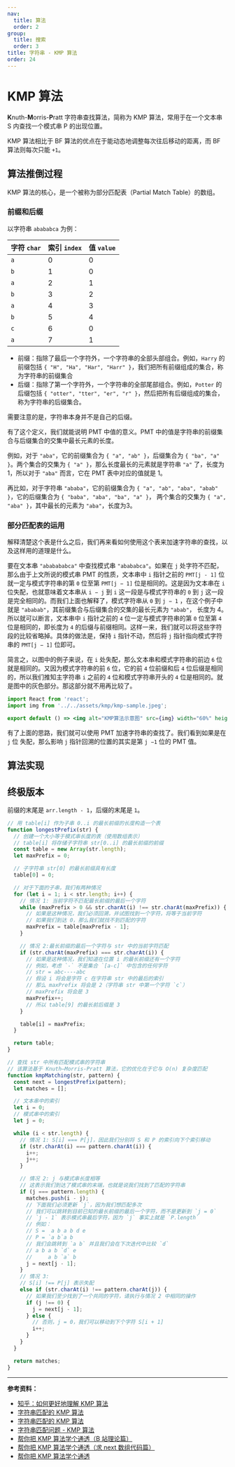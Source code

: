 ```yaml
---
nav:
  title: 算法
  order: 2
group:
  title: 搜索
  order: 3
title: 字符串 - KMP 算法
order: 24
---
```


# KMP 算法

**K**nuth-**M**orris-**P**ratt 字符串查找算法，简称为 KMP 算法，常用于在一个文本串 S 内查找一个模式串 P 的出现位置。

KMP 算法相比于 BF 算法的优点在于能动态地调整每次往后移动的距离，而 BF 算法则每次只能 `+1`。

## 算法推倒过程

KMP 算法的核心，是一个被称为部分匹配表（Partial Match Table）的数组。

### 前缀和后缀

以字符串 `abababca` 为例：

| 字符 `char` | 索引 `index` | 值 `value` |
| :----- | :------ | :------ |
| `a`    | 0       | 0       |
| `b`    | 1       | 0       |
| `a`    | 2       | 1       |
| `b`    | 3       | 2       |
| `a`    | 4       | 3       |
| `b`    | 5       | 4       |
| `c`    | 6       | 0       |
| `a`    | 7       | 1       |

- 前缀：指除了最后一个字符外，一个字符串的全部头部组合。例如，`Harry` 的前缀包括 `{ "H", "Ha", "Har", "Harr" }`，我们把所有前缀组成的集合，称为字符串的前缀集合
- 后缀：指除了第一个字符外，一个字符串的全部尾部组合。例如，`Potter` 的后缀包括 `{ "otter", "tter", "er", "r" }`，然后把所有后缀组成的集合，称为字符串的后缀集合。

需要注意的是，字符串本身并不是自己的后缀。

有了这个定义，我们就能说明 PMT 中值的意义。PMT 中的值是字符串的前缀集合与后缀集合的交集中最长元素的长度。

例如，对于 `"aba"`，它的前缀集合为 `{ "a", "ab" }`，后缀集合为 `{ "ba", "a" }`。两个集合的交集为 `{ "a" }`，那么长度最长的元素就是字符串 `"a"` 了，长度为1，所以对于 `"aba"` 而言，它在 PMT 表中对应的值就是 1。

再比如，对于字符串 `"ababa"`，它的前缀集合为 `{ "a", "ab", "aba", "abab" }`，它的后缀集合为 `{ "baba", "aba", "ba", "a" }`， 两个集合的交集为 `{ "a", "aba" }`，其中最长的元素为 `"aba"`，长度为3。

### 部分匹配表的运用

解释清楚这个表是什么之后，我们再来看如何使用这个表来加速字符串的查找，以及这样用的道理是什么。

要在文本串 `"ababababca"` 中查找模式串 `"abababca"`。如果在 `j` 处字符不匹配，那么由于上文所说的模式串 PMT 的性质，文本串中 `i` 指针之前的 `PMT[j - 1]` 位就一定与模式字符串的第 `0` 位至第 `PMT[j − 1]` 位是相同的。这是因为文本串在 `i` 位失配，也就意味着文本串从 `i − j` 到 `i` 这一段是与模式字符串的 `0` 到 `j` 这一段是完全相同的。而我们上面也解释了，模式字符串从 `0` 到 `j − 1` ，在这个例子中就是 `"ababab"`，其前缀集合与后缀集合的交集的最长元素为 `"abab"`， 长度为 4。所以就可以断言，文本串中 `i` 指针之前的 `4` 位一定与模式字符串的第 `0` 位至第 `4` 位是相同的，即长度为 `4` 的后缀与前缀相同。这样一来，我们就可以将这些字符段的比较省略掉。具体的做法是，保持 `i` 指针不动，然后将 `j` 指针指向模式字符串的 `PMT[j − 1]` 位即可。

简言之，以图中的例子来说，在 `i` 处失配，那么文本串和模式字符串的前边 `6` 位就是相同的。又因为模式字符串的前 `6` 位，它的前 `4` 位前缀和后 `4` 位后缀是相同的，所以我们推知主字符串 `i` 之前的 `4` 位和模式字符串开头的 `4` 位是相同的。就是图中的灰色部分。那这部分就不用再比较了。

```jsx | inline
import React from 'react';
import img from '../../assets/kmp/kmp-sample.jpeg';

export default () => <img alt="KMP算法示意图" src={img} width="60%" height="60%" />;
```

有了上面的思路，我们就可以使用 PMT 加速字符串的查找了。我们看到如果是在 `j` 位 失配，那么影响 `j` 指针回溯的位置的其实是第 `j −1` 位的 PMT 值。

## 算法实现

## 终极版本

前缀的末尾是 `arr.length - 1`，后缀的末尾是 `1`。

```js
// 用 table[i] 作为子串 0..i 的最长前缀的长度构造一个表
function longestPrefix(str) {
  // 创建一个大小等于模式串长度的表（使用数组表示）
  // table[i] 将存储子字符串 str[0..i] 的最长前缀的前缀
  const table = new Array(str.length);
  let maxPrefix = 0;

  // 子字符串 str[0] 的最长前缀具有长度
  table[0] = 0;

  // 对于下面的子串，我们有两种情况
  for (let i = 1; i < str.length; i++) {
    // 情况 1: 当前字符不匹配最长前缀的最后一个字符
    while (maxPrefix > 0 && str.charAt(i) !== str.charAt(maxPrefix)) {
      // 如果是这种情况，我们必须回溯，并试图找到一个字符，将等于当前字符
      // 如果我们到达 0，那么我们就找不到匹配的字符
      maxPrefix = table[maxPrefix - 1];
    }

    // 情况 2:最长前缀的最后一个字符与 str 中的当前字符匹配
    if (str.charAt(maxPrefix) === str.charAt(i)) {
      // 如果是这种情况，我们知道在位置 i 的最长前缀还有一个字符
      // 例如，考虑 `-` 不是集合 `[a-c]` 中包含的任何字符
      // str = abc----abc
      // 假设 i 将会是字符 c 在字符串 str 中的最后的索引
      // 那么 maxPrefix 将会是 2（字符串 str 中第一个字符 `c`）
      // maxPrefix 将会是 3
      maxPrefix++;
      // 所以 table[9] 的最长前后缀是 3
    }

    table[i] = maxPrefix;
  }

  return table;
}

// 查找 str 中所有匹配模式串的字符串
// 该算法基于 Knuth—Morris-Pratt 算法，它的优化在于它与 O(n) 复杂度匹配
function kmpMatching(str, pattern) {
  const next = longestPrefix(pattern);
  let matches = [];

  // 文本串中的索引
  let i = 0;
  // 模式串中的索引
  let j = 0;

  while (i < str.length) {
    // 情况 1: S[i] === P[j]，因此我们分别将 S 和 P 的索引向下个索引移动
    if (str.charAt(i) === pattern.charAt(i)) {
      i++;
      j++;
    }

    // 情况 2: j 与模式串长度相等
    // 这表示我们到达了模式串的末端，也就是说我们找到了匹配的字符串
    if (j === pattern.length) {
      matches.push(i - j);
      // 下面我们必须更新 `j`，因为我们想匹配多次
      // 我们可以跳转到目前已知的最长前缀的最后一个字符，而不是更新到 `j = 0`
      // `j - 1` 表示模式串最后字符，因为 `j` 事实上就是 `P.length`
      // 例如：
      // S =  a b a b d e
      // P = `a b`a b
      // 我们会跳转到 `a b` 并且我们会在下次迭代中比较 `d`
      // a b a b `d` e
      //     a b `a` b
      j = next[j - 1];
    }
    // 情况 3:
    // S[i] !== P[j] 表示失配
    else if (str.charAt(i) !== pattern.charAt(j)) {
      // 如果我们至少找到了一个共同的字符，请执行与情况 2 中相同的操作
      if (j !== 0) {
        j = next[j - 1];
      } else {
        // 否则，j = 0，我们可以移动到下个字符 S[i + 1]
        i++;
      }
    }
  }

  return matches;
}
```

---

**参考资料：**

- [知乎：如何更好地理解 KMP 算法](https://www.zhihu.com/question/21923021)
- [字符串匹配的 KMP 算法](http://www.ruanyifeng.com/blog/2013/05/Knuth%E2%80%93Morris%E2%80%93Pratt_algorithm.html)
- [字符串匹配的 KMP 算法](http://www.ruanyifeng.com/blog/2013/05/Knuth%E2%80%93Morris%E2%80%93Pratt_algorithm.html)
- [字符串匹配问题 - KMP 算法](https://juejin.im/post/6844904134861127688)
- [帮你把 KMP 算法学个通透（B 站理论篇）](https://www.bilibili.com/video/BV1PD4y1o7nd/)
- [帮你把 KMP 算法学个通透（求 next 数组代码篇）](https://www.bilibili.com/video/BV1M5411j7Xx)
- [帮你把 KMP 算法学个通透](https://leetcode-cn.com/problems/implement-strstr/solution/bang-ni-ba-kmpsuan-fa-xue-ge-tong-tou-ming-ming-ba/)
